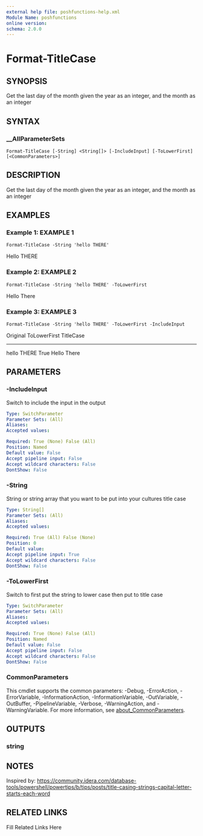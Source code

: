 ```yaml
---
external help file: poshfunctions-help.xml
Module Name: poshfunctions
online version: 
schema: 2.0.0
---
```


# Format-TitleCase

## SYNOPSIS

Get the last day of the month given the year as an integer, and the month as an integer

## SYNTAX

### __AllParameterSets

```
Format-TitleCase [-String] <String[]> [-IncludeInput] [-ToLowerFirst] [<CommonParameters>]
```

## DESCRIPTION

Get the last day of the month given the year as an integer, and the month as an integer


## EXAMPLES

### Example 1: EXAMPLE 1

```
Format-TitleCase -String 'hello THERE'
```

Hello THERE





### Example 2: EXAMPLE 2

```
Format-TitleCase -String 'hello THERE' -ToLowerFirst
```

Hello There





### Example 3: EXAMPLE 3

```
Format-TitleCase -String 'hello THERE' -ToLowerFirst -IncludeInput
```

Original    ToLowerFirst TitleCase
--------    ------------ ---------
hello THERE True         Hello There






## PARAMETERS

### -IncludeInput

Switch to include the input in the output

```yaml
Type: SwitchParameter
Parameter Sets: (All)
Aliases: 
Accepted values: 

Required: True (None) False (All)
Position: Named
Default value: False
Accept pipeline input: False
Accept wildcard characters: False
DontShow: False
```

### -String

String or string array that you want to be put into your cultures title case

```yaml
Type: String[]
Parameter Sets: (All)
Aliases: 
Accepted values: 

Required: True (All) False (None)
Position: 0
Default value: 
Accept pipeline input: True
Accept wildcard characters: False
DontShow: False
```

### -ToLowerFirst

Switch to first put the string to lower case then put to title case

```yaml
Type: SwitchParameter
Parameter Sets: (All)
Aliases: 
Accepted values: 

Required: True (None) False (All)
Position: Named
Default value: False
Accept pipeline input: False
Accept wildcard characters: False
DontShow: False
```


### CommonParameters

This cmdlet supports the common parameters: -Debug, -ErrorAction, -ErrorVariable, -InformationAction, -InformationVariable, -OutVariable, -OutBuffer, -PipelineVariable, -Verbose, -WarningAction, and -WarningVariable. For more information, see [about_CommonParameters](http://go.microsoft.com/fwlink/?LinkID=113216).

## OUTPUTS

### string



## NOTES

Inspired by: https://community.idera.com/database-tools/powershell/powertips/b/tips/posts/title-casing-strings-capital-letter-starts-each-word


## RELATED LINKS

Fill Related Links Here

